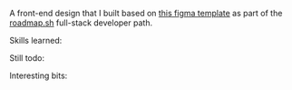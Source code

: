 A front-end design that I built based on [this figma template](https://www.figma.com/file/nh0V05z3NB87ue9v5PcO3R/writings.dev?type=design&node-id=0%3A1&t=2iQplaIojU3ydAfW-1) as part of the [roadmap.sh](roadmap.sh) full-stack developer path.

Skills learned:

Still todo:

Interesting bits:
